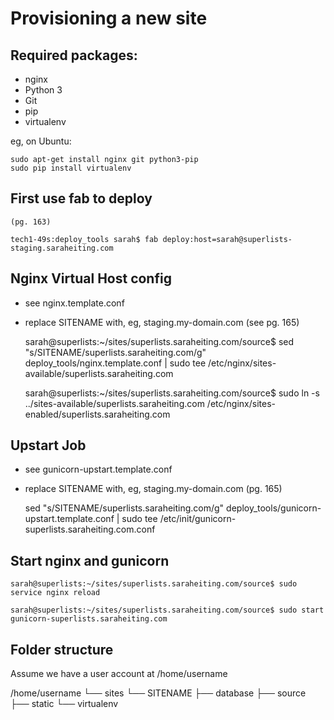 Provisioning a new site
=======================

## Required packages:

* nginx
* Python 3
* Git
* pip
* virtualenv

eg, on Ubuntu:

	sudo apt-get install nginx git python3-pip
	sudo pip install virtualenv

## First use fab to deploy
	(pg. 163)

	tech1-49s:deploy_tools sarah$ fab deploy:host=sarah@superlists-staging.saraheiting.com

## Nginx Virtual Host config

* see nginx.template.conf

* replace SITENAME with, eg, staging.my-domain.com
	(see pg. 165)

	sarah@superlists:~/sites/superlists.saraheiting.com/source$ sed "s/SITENAME/superlists.saraheiting.com/g" deploy_tools/nginx.template.conf | sudo tee /etc/nginx/sites-available/superlists.saraheiting.com

	sarah@superlists:~/sites/superlists.saraheiting.com/source$ sudo ln -s ../sites-available/superlists.saraheiting.com /etc/nginx/sites-enabled/superlists.saraheiting.com

## Upstart Job

* see gunicorn-upstart.template.conf

* replace SITENAME with, eg, staging.my-domain.com
	(pg. 165)

	sed "s/SITENAME/superlists.saraheiting.com/g" deploy_tools/gunicorn-upstart.template.conf | sudo tee /etc/init/gunicorn-superlists.saraheiting.com.conf

## Start nginx and gunicorn

	sarah@superlists:~/sites/superlists.saraheiting.com/source$ sudo service nginx reload

	sarah@superlists:~/sites/superlists.saraheiting.com/source$ sudo start gunicorn-superlists.saraheiting.com
	
## Folder structure
Assume we have a user account at /home/username

/home/username
└── sites
    └── SITENAME
         ├── database
         ├── source
         ├── static
         └── virtualenv



